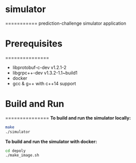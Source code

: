 # simulator
===========
prediction-challenge simulator application

# Prerequisites
===============
 - libprotobuf-c-dev v1.2.1-2
 - libgrpc++-dev v1.3.2-1.1~build1
 - docker
 - gcc & g++ with c++14 support

# Build and Run
===============
**To build and run the simulator locally:**
 ```bash
 make
 ./simulator
 ```

**To build and run the simulator with docker:**
 ```bash
 cd depoly
 ./make_image.sh
 ```